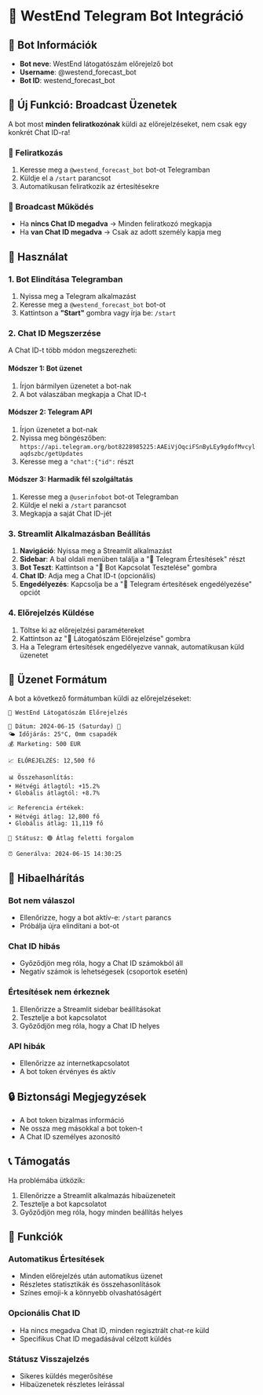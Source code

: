 # 📱 WestEnd Telegram Bot Integráció

## 🤖 Bot Információk

- **Bot neve**: WestEnd látogatószám előrejelző bot
- **Username**: @westend_forecast_bot
- **Bot ID**: westend_forecast_bot

## 🚀 Új Funkció: Broadcast Üzenetek
A bot most **minden feliratkozónak** küldi az előrejelzéseket, nem csak egy konkrét Chat ID-ra!

### 👥 Feliratkozás
1. Keresse meg a `@westend_forecast_bot` bot-ot Telegramban
2. Küldje el a `/start` parancsot
3. Automatikusan feliratkozik az értesítésekre

### 📢 Broadcast Működés
- Ha **nincs Chat ID megadva** → Minden feliratkozó megkapja
- Ha **van Chat ID megadva** → Csak az adott személy kapja meg

## 🚀 Használat

### 1. Bot Elindítása Telegramban

1. Nyissa meg a Telegram alkalmazást
2. Keresse meg a `@westend_forecast_bot` bot-ot
3. Kattintson a **"Start"** gombra vagy írja be: `/start`

### 2. Chat ID Megszerzése

A Chat ID-t több módon megszerezheti:

#### Módszer 1: Bot üzenet
1. Írjon bármilyen üzenetet a bot-nak
2. A bot válaszában megkapja a Chat ID-t

#### Módszer 2: Telegram API
1. Írjon üzenetet a bot-nak
2. Nyissa meg böngészőben: `https://api.telegram.org/bot8228985225:AAEiVjOqciFSnByLEy9gdofMvcylaqdszbc/getUpdates`
3. Keresse meg a `"chat":{"id":` részt

#### Módszer 3: Harmadik fél szolgáltatás
1. Keresse meg a `@userinfobot` bot-ot Telegramban
2. Küldje el neki a `/start` parancsot
3. Megkapja a saját Chat ID-jét

### 3. Streamlit Alkalmazásban Beállítás

1. **Navigáció**: Nyissa meg a Streamlit alkalmazást
2. **Sidebar**: A bal oldali menüben találja a "📱 Telegram Értesítések" részt
3. **Bot Teszt**: Kattintson a "🔗 Bot Kapcsolat Tesztelése" gombra
4. **Chat ID**: Adja meg a Chat ID-t (opcionális)
5. **Engedélyezés**: Kapcsolja be a "📨 Telegram értesítések engedélyezése" opciót

### 4. Előrejelzés Küldése

1. Töltse ki az előrejelzési paramétereket
2. Kattintson az "🔮 Látogatószám Előrejelzése" gombra
3. Ha a Telegram értesítések engedélyezve vannak, automatikusan küld üzenetet

## 📨 Üzenet Formátum

A bot a következő formátumban küldi az előrejelzéseket:

```
🏬 WestEnd Látogatószám Előrejelzés

📅 Dátum: 2024-06-15 (Saturday) 🎯
🌤️ Időjárás: 25°C, 0mm csapadék
💰 Marketing: 500 EUR

📈 ELŐREJELZÉS: 12,500 fő

📊 Összehasonlítás:
• Hétvégi átlagtól: +15.2%
• Globális átlagtól: +8.7%

📈 Referencia értékek:
• Hétvégi átlag: 12,800 fő
• Globális átlag: 11,119 fő

🎯 Státusz: 🟢 Átlag feletti forgalom

⏰ Generálva: 2024-06-15 14:30:25
```

## 🔧 Hibaelhárítás

### Bot nem válaszol
- Ellenőrizze, hogy a bot aktív-e: `/start` parancs
- Próbálja újra elindítani a bot-ot

### Chat ID hibás
- Győződjön meg róla, hogy a Chat ID számokból áll
- Negatív számok is lehetségesek (csoportok esetén)

### Értesítések nem érkeznek
1. Ellenőrizze a Streamlit sidebar beállításokat
2. Tesztelje a bot kapcsolatot
3. Győződjön meg róla, hogy a Chat ID helyes

### API hibák
- Ellenőrizze az internetkapcsolatot
- A bot token érvényes és aktív

## 🔒 Biztonsági Megjegyzések

- A bot token bizalmas információ
- Ne ossza meg másokkal a bot token-t
- A Chat ID személyes azonosító

## 📞 Támogatás

Ha problémába ütközik:
1. Ellenőrizze a Streamlit alkalmazás hibaüzeneteit
2. Tesztelje a bot kapcsolatot
3. Győződjön meg róla, hogy minden beállítás helyes

## 🎯 Funkciók

### Automatikus Értesítések
- Minden előrejelzés után automatikus üzenet
- Részletes statisztikák és összehasonlítások
- Színes emoji-k a könnyebb olvashatóságért

### Opcionális Chat ID
- Ha nincs megadva Chat ID, minden regisztrált chat-re küld
- Specifikus Chat ID megadásával célzott küldés

### Státusz Visszajelzés
- Sikeres küldés megerősítése
- Hibaüzenetek részletes leírással
